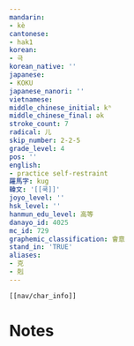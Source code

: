 ```yaml
---
mandarin:
- kè
cantonese:
- hak1
korean:
- 극
korean_native: ''
japanese:
- KOKU
japanese_nanori: ''
vietnamese:
middle_chinese_initial: kʰ
middle_chinese_final: ək
stroke_count: 7
radical: 儿
skip_number: 2-2-5
grade_level: 4
pos: ''
english:
- practice self-restraint
羅馬字: kug
韓文: '[[쿡]]'
joyo_level: ''
hsk_level: ''
hanmun_edu_level: 高等
danayo_id: 4025
mc_id: 729
graphemic_classification: 會意
stand_in: 'TRUE'
aliases:
- 克
- 剋
---
```

```meta-bind-embed
[[nav/char_info]]
```

# Notes
